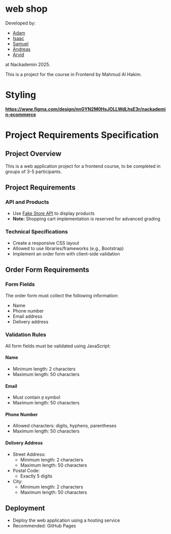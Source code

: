 # web shop

Developed by: 
- [Adam](https://github.com/cfrank3N) 
- [Isaac](https://github.com/isaacBakall29) 
- [Samuel](https://github.com/MakuMoon) 
- [Andreas](https://github.com/Gaurgle) 
- [Arvid](https://github.com/ArvidUtas) 

at Nackademin 2025.

This is a project for the course in Frontend by Mahmud Al Hakim.


# Styling

**https://www.figma.com/design/nnGYN2M0HsJOLLWdLhsE3r/nackademin-ecommerce**


   # Project Requirements Specification

   ## Project Overview
   This is a web application project for a frontend course, to be completed in groups of 3-5 participants.

   ## Project Requirements

   ### API and Products
   - Use [Fake Store API](https://fakestoreapi.com/) to display products
   - **Note:** Shopping cart implementation is reserved for advanced grading

   ### Technical Specifications
   - Create a responsive CSS layout
   - Allowed to use libraries/frameworks (e.g., Bootstrap)
   - Implement an order form with client-side validation

   ## Order Form Requirements

   ### Form Fields
   The order form must collect the following information:
   - Name
   - Phone number
   - Email address
   - Delivery address

   ### Validation Rules
   All form fields must be validated using JavaScript:

   #### Name
   - Minimum length: 2 characters
   - Maximum length: 50 characters

   #### Email
   - Must contain `@` symbol
   - Maximum length: 50 characters

   #### Phone Number
   - Allowed characters: digits, hyphens, parentheses
   - Maximum length: 50 characters

   #### Delivery Address
   - Street Address:
     - Minimum length: 2 characters
     - Maximum length: 50 characters
   - Postal Code:
     - Exactly 5 digits
   - City:
     - Minimum length: 2 characters
     - Maximum length: 50 characters

   ## Deployment
   - Deploy the web application using a hosting service
   - Recommended: GitHub Pages
